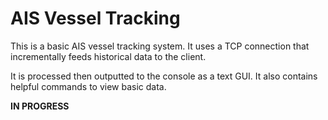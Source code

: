 # AIS Vessel Tracking

This is a basic AIS vessel tracking system. It uses a TCP connection that incrementally feeds historical data to the client.

It is processed then outputted to the console as a text GUI. It also contains helpful commands to view basic data.

**IN PROGRESS**
